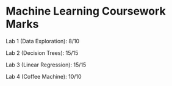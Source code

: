 # Machine Learning Coursework Marks

Lab 1 (Data Exploration): 8/10

Lab 2 (Decision Trees): 15/15

Lab 3 (Linear Regression): 15/15

Lab 4 (Coffee Machine): 10/10
